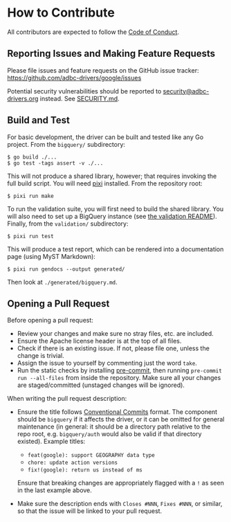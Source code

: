 <!--
  Copyright (c) 2025 ADBC Drivers Contributors

  Licensed under the Apache License, Version 2.0 (the "License");
  you may not use this file except in compliance with the License.
  You may obtain a copy of the License at

          http://www.apache.org/licenses/LICENSE-2.0

  Unless required by applicable law or agreed to in writing, software
  distributed under the License is distributed on an "AS IS" BASIS,
  WITHOUT WARRANTIES OR CONDITIONS OF ANY KIND, either express or implied.
  See the License for the specific language governing permissions and
  limitations under the License.
-->

# How to Contribute

All contributors are expected to follow the [Code of
Conduct](CODE_OF_CONDUCT.md).

## Reporting Issues and Making Feature Requests

Please file issues and feature requests on the GitHub issue tracker:
https://github.com/adbc-drivers/google/issues

Potential security vulnerabilities should be reported to
[security@adbc-drivers.org](mailto:security@adbc-drivers.org) instead.  See
[SECURITY.md](./SECURITY.md).

## Build and Test

For basic development, the driver can be built and tested like any Go project.
From the `bigquery/` subdirectory:

```shell
$ go build ./...
$ go test -tags assert -v ./...
```

This will not produce a shared library, however; that requires invoking the
full build script.  You will need [pixi](https://pixi.sh/) installed.  From
the repository root:

```shell
$ pixi run make
```

To run the validation suite, you will first need to build the shared library.
You will also need to set up a BigQuery instance (see [the validation
README](./validation/README.md)).  Finally, from the `validation/`
subdirectory:

```shell
$ pixi run test
```

This will produce a test report, which can be rendered into a documentation
page (using MyST Markdown):

```shell
$ pixi run gendocs --output generated/
```

Then look at `./generated/bigquery.md`.

## Opening a Pull Request

Before opening a pull request:

- Review your changes and make sure no stray files, etc. are included.
- Ensure the Apache license header is at the top of all files.
- Check if there is an existing issue.  If not, please file one, unless the
  change is trivial.
- Assign the issue to yourself by commenting just the word `take`.
- Run the static checks by installing [pre-commit](https://pre-commit.com/),
  then running `pre-commit run --all-files` from inside the repository.  Make
  sure all your changes are staged/committed (unstaged changes will be
  ignored).

When writing the pull request description:

- Ensure the title follows [Conventional
  Commits](https://www.conventionalcommits.org/en/v1.0.0/) format.  The
  component should be `bigquery` if it affects the driver, or it can be
  omitted for general maintenance (in general: it should be a directory path
  relative to the repo root, e.g. `bigquery/auth` would also be valid if that
  directory existed).  Example titles:

  - `feat(google): support GEOGRAPHY data type`
  - `chore: update action versions`
  - `fix!(google): return us instead of ms`

  Ensure that breaking changes are appropriately flagged with a `!` as seen
  in the last example above.
- Make sure the description ends with `Closes #NNN`, `Fixes #NNN`, or
  similar, so that the issue will be linked to your pull request.
